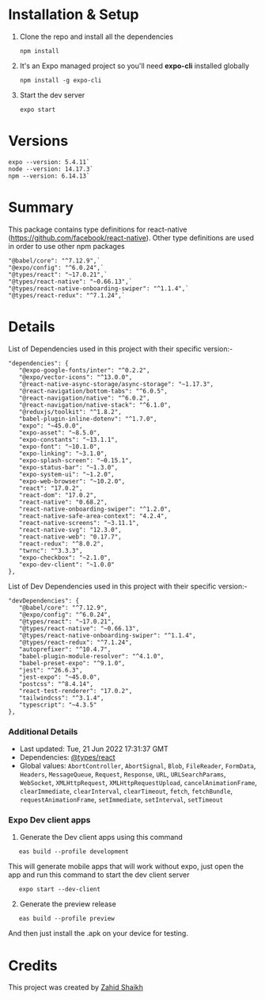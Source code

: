 # Installation & Setup

1. Clone the repo and install all the dependencies
   ```
   npm install
   ```
2. It's an Expo managed project so you'll need <b>expo-cli</b> installed globally
   ```
   npm install -g expo-cli
   ```
3. Start the dev server
   ```
   expo start
   ```

# Versions
```
expo --version: 5.4.11`
node --version: 14.17.3`
npm --version: 6.14.13`
```
# Summary

This package contains type definitions for react-native (https://github.com/facebook/react-native).
Other type definitions are used in order to use other npm packages
```
"@babel/core": "^7.12.9",`
"@expo/config": "^6.0.24",`
"@types/react": "~17.0.21",`
"@types/react-native": "~0.66.13",`
"@types/react-native-onboarding-swiper": "^1.1.4",`
"@types/react-redux": "^7.1.24",`
```
# Details

List of Dependencies used in this project with their specific version:-
```
"dependencies": {
   "@expo-google-fonts/inter": "^0.2.2",
   "@expo/vector-icons": "^13.0.0",
   "@react-native-async-storage/async-storage": "~1.17.3",
   "@react-navigation/bottom-tabs": "^6.0.5",
   "@react-navigation/native": "^6.0.2",
   "@react-navigation/native-stack": "^6.1.0",
   "@reduxjs/toolkit": "^1.8.2",
   "babel-plugin-inline-dotenv": "^1.7.0",
   "expo": "~45.0.0",
   "expo-asset": "~8.5.0",
   "expo-constants": "~13.1.1",
   "expo-font": "~10.1.0",
   "expo-linking": "~3.1.0",
   "expo-splash-screen": "~0.15.1",
   "expo-status-bar": "~1.3.0",
   "expo-system-ui": "~1.2.0",
   "expo-web-browser": "~10.2.0",
   "react": "17.0.2",
   "react-dom": "17.0.2",
   "react-native": "0.68.2",
   "react-native-onboarding-swiper": "^1.2.0",
   "react-native-safe-area-context": "4.2.4",
   "react-native-screens": "~3.11.1",
   "react-native-svg": "12.3.0",
   "react-native-web": "0.17.7",
   "react-redux": "^8.0.2",
   "twrnc": "^3.3.3",
   "expo-checkbox": "~2.1.0",
   "expo-dev-client": "~1.0.0"
},
```

List of Dev Dependencies used in this project with their specific version:-
```
"devDependencies": {
   "@babel/core": "^7.12.9",
   "@expo/config": "^6.0.24",
   "@types/react": "~17.0.21",
   "@types/react-native": "~0.66.13",
   "@types/react-native-onboarding-swiper": "^1.1.4",
   "@types/react-redux": "^7.1.24",
   "autoprefixer": "^10.4.7",
   "babel-plugin-module-resolver": "^4.1.0",
   "babel-preset-expo": "^9.1.0",
   "jest": "^26.6.3",
   "jest-expo": "~45.0.0",
   "postcss": "^8.4.14",
   "react-test-renderer": "17.0.2",
   "tailwindcss": "^3.1.4",
   "typescript": "~4.3.5"
},
```

### Additional Details

- Last updated: Tue, 21 Jun 2022 17:31:37 GMT
- Dependencies: [@types/react](https://npmjs.com/package/@types/react)
- Global values: `AbortController`, `AbortSignal`, `Blob`, `FileReader`, `FormData`, `Headers`, `MessageQueue`, `Request`, `Response`, `URL`, `URLSearchParams`, `WebSocket`, `XMLHttpRequest`, `XMLHttpRequestUpload`, `cancelAnimationFrame`, `clearImmediate`, `clearInterval`, `clearTimeout`, `fetch`, `fetchBundle`, `requestAnimationFrame`, `setImmediate`, `setInterval`, `setTimeout`

### Expo Dev client apps

1. Generate the Dev client apps using this command
```
   eas build --profile development
```
This will generate mobile apps that will work without expo, just open the app and run this command to start the dev client server
```
   expo start --dev-client
```

2. Generate the preview release
```
   eas build --profile preview
```
And then just install the .apk on your device for testing.

# Credits

This project was created by [Zahid Shaikh](https://github.com/the-lone-druid)
